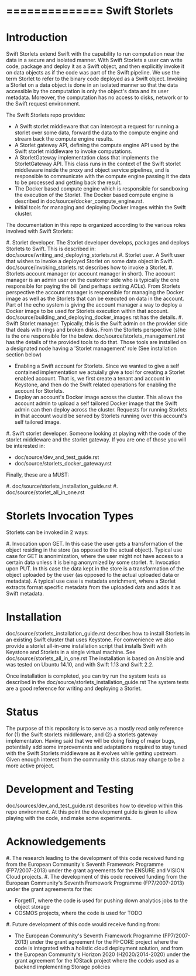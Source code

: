 ==============
Swift Storlets
==============

Introduction
============
Swift Storlets extend Swift with the capability to run computation near the data in a secure and isolated manner. With Swift Storlets a user can write code,
package and deploy it as a Swift object, and then explicitly invoke it on data objects as if the code was part of the Swift pipeline.
We use the term Storlet to refer to the binary code deployed as a Swift object.
Invoking a Storlet on a data object is done in an isolated manner so that the data accessible by the computation is only the object's data and its user metadata.
Moreover, the computation has no access to disks, network or to the Swift request environment.

The Swift Storlets repo provides:

* A Swift storlet middleware that can intercept a request for running a storlet over some data, 
  forward the data to the compute engine and stream back the compute engine results.
* A Storlet gateway API, defining the compute engine API used by the Swift storlet middleware
  to invoke computations.
* A StorletGateway implementation class that implements the StorletGateway API.
  This class runs in the context of the Swift storlet middleware inside the proxy and 
  object service pipelines, and is responsible  to communicate with the compute engine passing 
  it the data to be processed and getting back the result.
* The Docker based compute engine which is responsible for sandboxing the execution of the Storlet. 
  The Docker based compute engine is described in doc/source/docker_compute_engine.rst.
* Initial tools for managing and deploying Docker images within the Swift cluster.

The documentation in this repo is organized according to the various roles involved with Swift Storlets:

#. Storlet developer. The Storlet developer develops, packages and deploys Storlets to Swift. This is described in: doc/source/writing_and_deploying_storlets.rst
#. Storlet user. A Swift user that wishes to invoke a deployed Storlet on some data object in Swift. doc/source/invoking_storlets.rst describes how to invoke a Storlet.
#. Storlets account manager (or account manager in short). The account manager is an admin user on the customer side who is typically the one responsible for paying the 
   bill (and perhaps setting ACLs). From Storlets perspective the account manager is responsible for managing the Docker image as well as the Storlets that can be executed 
   on data in the account. Part of the echo system is giving the account manager a way to deploy a Docker image to be used for Storlets execution within that account. 
   doc/source/building_and_deploying_docker_images.rst has the details.
#. Swift Storlet manager. Typically, this is the Swift admin on the provider side that deals with rings and broken disks. 
   From the Storlets perspective (s)he is the one responsible for the below. doc/source/storlets_management.rst has the details of the provided tools to do that.
   Those tools are installed on a designated node having a 'Storlet management' role (See installation section below)

  * Enabling a Swift account for Storlets. Since we wanted to give a self contained implementation we actuially give a tool for 
    creating a Storlet enabled account. That is, we first create a tenant and account in Keystone, and then do the Swift related
    operations for enabling the account for Storlets.
  * Deploy an account's Docker image across the cluster. This allows the account admin to upload a self tailored Docker image that the Swift admin can 
    then deploy across the cluster. Requests for running Storlets in that account would be served by Storlets running over this account's self tailored image.

#. Swift storlet developer. Someone looking at playing with the code of the storlet middleware and the storlet gateway. If you are one of those you will be interested in:

  * doc/source/dev_and_test_guide.rst
  * doc/source/storlets_docker_gateway.rst

Finally, these are a MUST:

#. doc/source/storlets_installation_guide.rst
#. doc/source/storlet_all_in_one.rst

Storlets Invocation Types
=========================
Storlets can be invoked in 2 ways:

#. Invocation upon GET. In this case the user gets a transformation of the object residing in the store (as opposed to the actual object). Typical use case for GET is anonimization, where the user might not have access to a certain data unless it is being anonymized by some storlet.
#. Invocation upon PUT. In this case the data kept in the store is a transformation of the object uploaded by the user (as opposed to the actual uploaded data or metadata). A typical use case is metadata enrichment, where a Storlet extracts format specific metadata from the uploaded data and adds it as Swift metadata.

Installation
============
doc/source/storlets_installation_guide.rst describes how to install Storlets in an existing Swift cluster that uses Keystone.
For convenience we also provide a storlet all-in-one installation script that installs Swift with Keystone and Storlets in a single virtual machine.
See doc/source/storlets_all_in_one.rst
The installation is based on Ansible and was tested on Ubuntu 14.10, and with Swift 1.13 and Swift 2.2.

Once installation is completed, you can try run the system tests as described in the doc/source/storlets_installation_guide.rst
The system tests are a good reference for writing and deploying a Storlet.

Status
======
The purpose of this repository is to serve as a mostly read only reference for (1) the Swift storlets middleware, and (2) a storlets gateway 
implementaton.
Having said that we will be doing fixing of major bugs, potentially add some improvements and adaptations required to stay tuned with
the Swift Storlets middleware as it evolves while getting upstream.
Given enough interest from the community this status may change to be a more active project.

Development and Testing
=======================
doc/sources/dev_and_test_guide.rst describes how to develop within this repo environment. At this point the development guide is given to allow playing with the code, and make some experiments.

Acknowledgements
================

#. The research leading to the development of this code received funding from the European Community's Seventh Framework Programme (FP7/2007-2013) under the grant agreements for the ENSURE and VISION Cloud projects.
#. The development of this code received funding from the European Community's Seventh Framework Programme (FP7/2007-2013) under the grant agreements for the:

  * ForgetIT, where the code is used for pushing down analytics jobs to the object storage
  * COSMOS projects, where the code is used for TODO

#. Future development of this code would receive funding from:

  * The European Community's Seventh Framework Programme (FP7/2007-2013) under the grant agreement for the FI-CORE project where the code is integrated with a holistic cloud deployment solution, and from
  * the European Community's Horizon 2020 (H2020/2014-2020) under the grant agreement for the IOStack project where the codeis used as a backend implementing Storage policies
